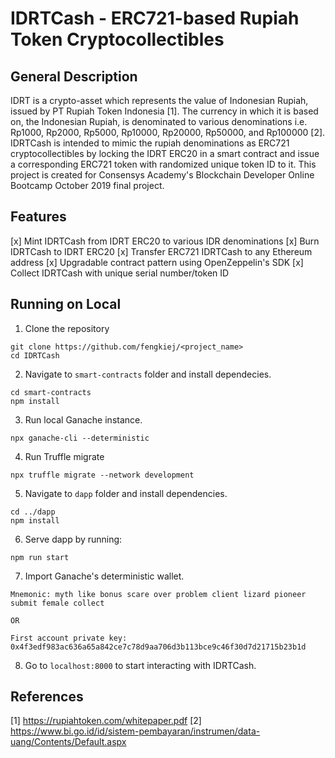 # IDRTCash - ERC721-based Rupiah Token Cryptocollectibles
## General Description ##
IDRT is a crypto-asset which represents the value of Indonesian Rupiah, issued by PT Rupiah Token Indonesia [1]. The currency in which it is based on, the Indonesian Rupiah, is denominated to various denominations i.e. Rp1000, Rp2000, Rp5000, Rp10000, Rp20000, Rp50000, and Rp100000 [2]. IDRTCash is intended to mimic the rupiah denominations as ERC721 cryptocollectibles by locking the IDRT ERC20 in a smart contract and issue a corresponding ERC721 token with randomized unique token ID to it. This project is created for Consensys Academy's Blockchain Developer Online Bootcamp October 2019 final project.

## Features ##
[x] Mint IDRTCash from IDRT ERC20 to various IDR denominations 
[x] Burn IDRTCash to IDRT ERC20
[x] Transfer ERC721 IDRTCash to any Ethereum address
[x] Upgradable contract pattern using OpenZeppelin's SDK
[x] Collect IDRTCash with unique serial number/token ID

## Running on Local ##
1. Clone the repository
```
git clone https://github.com/fengkiej/<project_name>
cd IDRTCash
```

2. Navigate to `smart-contracts` folder and install dependecies.
```
cd smart-contracts
npm install
```

3. Run local Ganache instance.
```
npx ganache-cli --deterministic
```

4. Run Truffle migrate
```
npx truffle migrate --network development
```

5. Navigate to `dapp` folder and install dependencies.
```
cd ../dapp
npm install
```

6. Serve dapp by running:
```
npm run start
```

7. Import Ganache's deterministic wallet.
```
Mnemonic: myth like bonus scare over problem client lizard pioneer submit female collect

OR

First account private key: 0x4f3edf983ac636a65a842ce7c78d9aa706d3b113bce9c46f30d7d21715b23b1d
```

8. Go to `localhost:8000` to start interacting with IDRTCash.


## References ##
[1] https://rupiahtoken.com/whitepaper.pdf
[2] https://www.bi.go.id/id/sistem-pembayaran/instrumen/data-uang/Contents/Default.aspx
